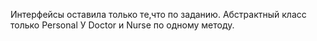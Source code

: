 Интерфейсы оставила только те,что по заданию. Абстрактный класс только Personal У Doctor и Nurse по одному методу. 
